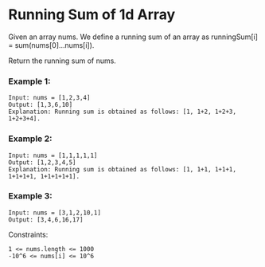 # Running Sum of 1d Array

Given an array nums. We define a running sum of an array as runningSum[i] = sum(nums[0]…nums[i]).

Return the running sum of nums.

### Example 1:

```
Input: nums = [1,2,3,4]
Output: [1,3,6,10]
Explanation: Running sum is obtained as follows: [1, 1+2, 1+2+3, 1+2+3+4].
```

### Example 2:

```
Input: nums = [1,1,1,1,1]
Output: [1,2,3,4,5]
Explanation: Running sum is obtained as follows: [1, 1+1, 1+1+1, 1+1+1+1, 1+1+1+1+1].
```

### Example 3:

```
Input: nums = [3,1,2,10,1]
Output: [3,4,6,16,17]
```

Constraints:

```
1 <= nums.length <= 1000
-10^6 <= nums[i] <= 10^6
```
